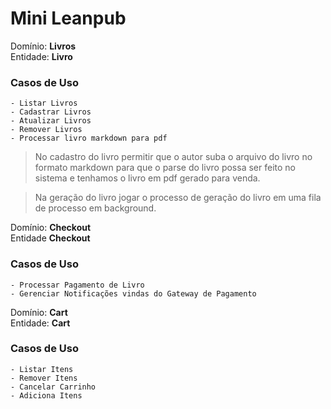 # Mini Leanpub

Domínio: **Livros**  
Entidade: **Livro**

### Casos de Uso

    - Listar Livros
    - Cadastrar Livros
    - Atualizar Livros
    - Remover Livros
    - Processar livro markdown para pdf

> No cadastro do livro permitir que o autor suba o arquivo do livro no formato markdown para que o parse do livro possa ser feito no sistema e tenhamos o livro em pdf gerado para venda.

> Na geração do livro jogar o processo de geração do livro em uma fila de processo em background.

Domínio: **Checkout**  
Entidade **Checkout**

### Casos de Uso
    - Processar Pagamento de Livro
    - Gerenciar Notificações vindas do Gateway de Pagamento

Domínio: **Cart**  
Entidade: **Cart**

### Casos de Uso

    - Listar Itens
    - Remover Itens
    - Cancelar Carrinho
    - Adiciona Itens
